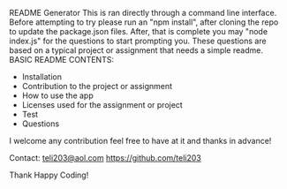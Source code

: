 README Generator
This is ran directly through a command line interface. Before attempting to try please run an "npm install", after cloning the repo to update the package.json files. After, that is complete you may "node index.js" for the questions to start prompting you. These questions are based on a typical project or assignment that needs a simple readme.
BASIC README CONTENTS:
* Installation
* Contribution to the project or assignment
* How to use the app
* Licenses used for the assignment or project
* Test
* Questions  

I welcome any contribution feel free to have at it and thanks in advance!

Contact:
teli203@aol.com
https://github.com/teli203


Thank Happy Coding!